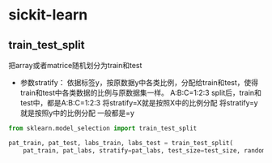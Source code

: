 # sickit-learn

## train_test_split

把array或者matrice随机划分为train和test

- 参数stratify： 依据标签y，按原数据y中各类比例，分配给train和test，使得train和test中各类数据的比例与原数据集一样。 
A:B:C=1:2:3 
split后，train和test中，都是A:B:C=1:2:3 
将stratify=X就是按照X中的比例分配 
将stratify=y就是按照y中的比例分配 
一般都是=y

```python
from sklearn.model_selection import train_test_split

pat_train, pat_test, labs_train, labs_test = train_test_split(
    pat_train, pat_labs, stratify=pat_labs, test_size=test_size, random_state=12345)
```

